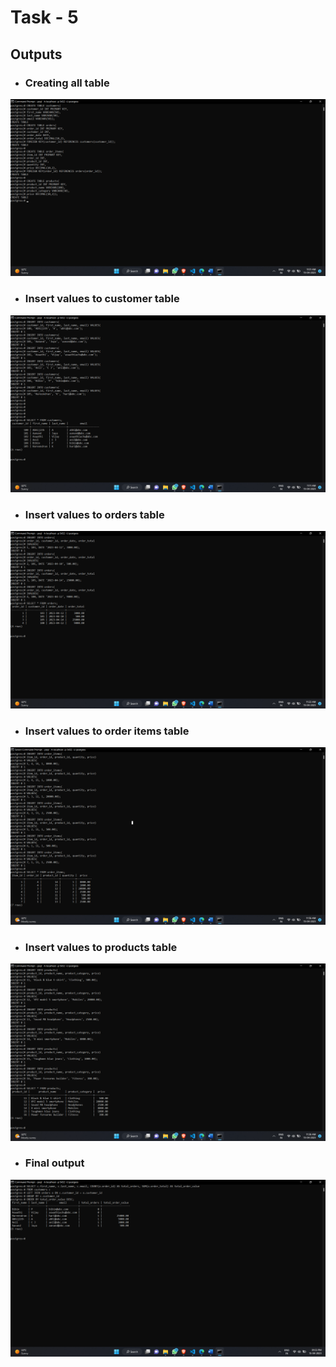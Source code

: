 # Task - 5

## Outputs

- ### Creating all table
![table_creations](outputs/table_creation.png)

- ### Insert values to customer table
![customer_table](outputs/customer_tb_init.png)

- ### Insert values to orders table
![orders_table](outputs/orders_tb_init.png)

- ### Insert values to order items table
![orders_items_table](outputs/order_items_tb_init.png)

- ### Insert values to products table
![products_table](outputs/products_tb_init.png)

- ### Final output 
![final output](outputs/final_output.png)